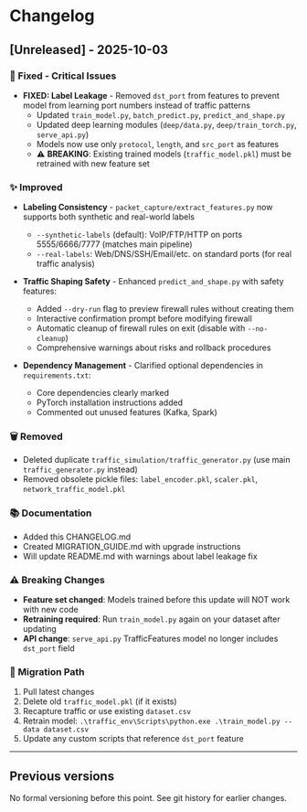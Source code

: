 # Changelog

## [Unreleased] - 2025-10-03

### 🔧 Fixed - Critical Issues
- **FIXED: Label Leakage** - Removed `dst_port` from features to prevent model from learning port numbers instead of traffic patterns
  - Updated `train_model.py`, `batch_predict.py`, `predict_and_shape.py`
  - Updated deep learning modules (`deep/data.py`, `deep/train_torch.py`, `serve_api.py`)
  - Models now use only `protocol`, `length`, and `src_port` as features
  - ⚠️ **BREAKING**: Existing trained models (`traffic_model.pkl`) must be retrained with new feature set

### ✨ Improved
- **Labeling Consistency** - `packet_capture/extract_features.py` now supports both synthetic and real-world labels
  - `--synthetic-labels` (default): VoIP/FTP/HTTP on ports 5555/6666/7777 (matches main pipeline)
  - `--real-labels`: Web/DNS/SSH/Email/etc. on standard ports (for real traffic analysis)
  
- **Traffic Shaping Safety** - Enhanced `predict_and_shape.py` with safety features:
  - Added `--dry-run` flag to preview firewall rules without creating them
  - Interactive confirmation prompt before modifying firewall
  - Automatic cleanup of firewall rules on exit (disable with `--no-cleanup`)
  - Comprehensive warnings about risks and rollback procedures

- **Dependency Management** - Clarified optional dependencies in `requirements.txt`:
  - Core dependencies clearly marked
  - PyTorch installation instructions added
  - Commented out unused features (Kafka, Spark)

### 🗑️ Removed
- Deleted duplicate `traffic_simulation/traffic_generator.py` (use main `traffic_generator.py` instead)
- Removed obsolete pickle files: `label_encoder.pkl`, `scaler.pkl`, `network_traffic_model.pkl`

### 📚 Documentation
- Added this CHANGELOG.md
- Created MIGRATION_GUIDE.md with upgrade instructions
- Will update README.md with warnings about label leakage fix

### ⚠️ Breaking Changes
- **Feature set changed**: Models trained before this update will NOT work with new code
- **Retraining required**: Run `train_model.py` again on your dataset after updating
- **API change**: `serve_api.py` TrafficFeatures model no longer includes `dst_port` field

### 🔄 Migration Path
1. Pull latest changes
2. Delete old `traffic_model.pkl` (if it exists)
3. Recapture traffic or use existing `dataset.csv`
4. Retrain model: `.\traffic_env\Scripts\python.exe .\train_model.py --data dataset.csv`
5. Update any custom scripts that reference `dst_port` feature

---

## Previous versions
No formal versioning before this point. See git history for earlier changes.
